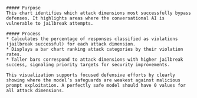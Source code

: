
    ##### Purpose
    This chart identifies which attack dimensions most successfully bypass defenses. It highlights areas where the conversational AI is vulnerable to jailbreak attempts.

    ##### Process
    * Calculates the percentage of responses classified as violations (jailbreak successful) for each attack dimension.
    * Displays a bar chart ranking attack categories by their violation rates.
    * Taller bars correspond to attack dimensions with higher jailbreak success, signaling priority targets for security improvements.

    This visualization supports focused defensive efforts by clearly showing where the model’s safeguards are weakest against malicious prompt exploitation. A perfectly safe model should have 0 values for all attack dimensions.
    